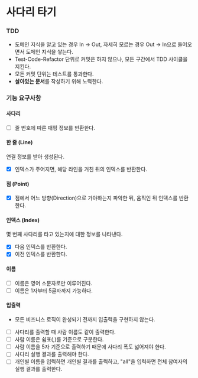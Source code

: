 # 사다리 타기

### TDD

- 도메인 지식을 알고 있는 경우 In -> Out, 자세히 모르는 경우 Out -> In으로 들어오면서 도메인 지식을 쌓는다.
- Test-Code-Refactor 단위로 커밋은 하지 않으나, 모든 구간에서 TDD 사이클을 지킨다.
- 모든 커밋 단위는 테스트를 통과한다.
- **살아있는 문서**를 작성하기 위해 노력한다.

### 기능 요구사항

#### 사다리

- [ ] 줄 번호에 따른 매핑 정보를 반환한다.

#### 한 줄 (Line)
연결 정보를 받아 생성된다.
- [x] 인덱스가 주어지면, 해당 라인을 거친 뒤의 인덱스를 반환한다.

#### 점 (Point)
- [x] 점에서 어느 방향(Direction)으로 가야하는지 파악한 뒤, 움직인 뒤 인덱스를 반환한다.

#### 인덱스 (Index)
몇 번째 사다리를 타고 있는지에 대한 정보를 나타낸다.
- [x] 다음 인덱스를 반환한다.
- [x] 이전 인덱스를 반환한다.

#### 이름

- [ ] 이름은 영어 소문자로만 이루어진다.
- [ ] 이름은 1자부터 5글자까지 가능하다.

#### 입출력

- 모든 비즈니스 로직이 완성되기 전까지 입출력을 구현하지 않는다.
- [ ] 사다리를 출력할 때 사람 이름도 같이 출력한다.
- [ ] 사람 이름은 쉼표(,)를 기준으로 구분한다.
- [ ] 사람 이름을 5자 기준으로 출력하기 때문에 사다리 폭도 넓어져야 한다.
- [ ] 사다리 실행 결과를 출력해야 한다.
- [ ] 개인별 이름을 입력하면 개인별 결과를 출력하고, "all"을 입력하면 전체 참여자의 실행 결과를 출력한다.
